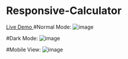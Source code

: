 # Responsive-Calculator
<a href="https://betabot2002.github.io/Responsive-Calculator/" target="_blank">Live Demo </a>
#Normal Mode:
![image](https://user-images.githubusercontent.com/105705266/189189688-93d13a18-c533-4529-b6a2-f1ffae2986ff.png)

#Dark Mode:
![image](https://user-images.githubusercontent.com/105705266/189189866-0cb77168-37a9-4e17-88e2-0fe1ae458405.png)

#Mobile View:
![image](https://user-images.githubusercontent.com/105705266/189190135-52fcd880-c70a-4e83-bd3f-5e8eb1ae7eb8.png)



